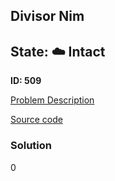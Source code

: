 ## Divisor Nim

## State: :cloud: **Intact**

**ID: 509**

[Problem Description](https://projecteuler.net/problem=509)

[Source code](main.cpp)

### Solution
0